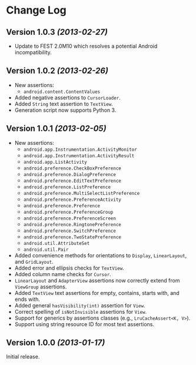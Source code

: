 Change Log
==========

Version 1.0.3 *(2013-02-27)*
----------------------------

 * Update to FEST 2.0M10 which resolves a potential Android incompatibility.


Version 1.0.2 *(2013-02-26)*
----------------------------

 * New assertions:
   * `android.content.ContentValues`
 * Added negative assertions to `CursorLoader`.
 * Added `String` text assertion to `TextView`.
 * Generation script now supports Python 3.


Version 1.0.1 *(2013-02-05)*
----------------------------

 * New assertions:
   * `android.app.Instrumentation.ActivityMonitor`
   * `android.app.Instrumentation.ActivityResult`
   * `android.app.ListActivity`
   * `android.preference.CheckBoxPreference`
   * `android.preference.DialogPreference`
   * `android.preference.EditTextPreference`
   * `android.preference.ListPreference`
   * `android.preference.MultiSelectListPreference`
   * `android.preference.PreferenceActivity`
   * `android.preference.Preference`
   * `android.preference.PreferenceGroup`
   * `android.preference.PreferenceScreen`
   * `android.preference.RingtonePreference`
   * `android.preference.SwitchPreference`
   * `android.preference.TwoStatePreference`
   * `android.util.AttributeSet`
   * `android.util.Pair`
 * Added convenience methods for orientations to `Display`, `LinearLayout`, and
   `GridLayout`.
 * Added error and ellipsis checks for `TextView`.
 * Added column name checks for `Cursor`.
 * `LinearLayout` and `AdapterView` assertions now correctly extend from `ViewGroup` assertions.
 * Added `TextView` text assertions for empty, contains, starts with, and ends with.
 * Added general `hasVisibility(int)` assertion for `View`.
 * Correct spelling of `isNotInvisible` assertions for `View`.
 * Support for generics by assertions classes (e.g., `LruCacheAssert<K, V>`).
 * Support using string resource ID for most text assertions.


Version 1.0.0 *(2013-01-17)*
----------------------------

Initial release.
